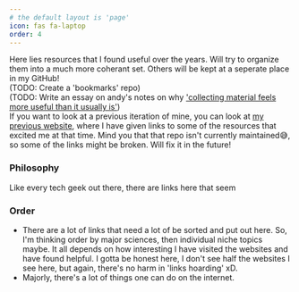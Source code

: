 ```yaml
---
# the default layout is 'page'
icon: fas fa-laptop
order: 4
---
```


Here lies resources that I found useful over the years. Will try to organize them into a much more coherant set. Others will be kept at a seperate place in my GitHub! <br>(TODO: Create a 'bookmarks' repo) <br>
(TODO: Write an essay on andy's notes on why ['collecting material feels more useful than it usually is'](https://notes.andymatuschak.org/zQm6XAB3XXrXLHzF7gahpJ2)) <br>
If you want to look at a previous iteration of mine, you can look at [my previous website](https://github.com/sanathNU/Website-For-Cool-Websites), where I have given links to some of the resources that excited me at that time. Mind you that that repo isn't currently maintained😅, so some of the links might be broken. Will fix it in the future!

### Philosophy
Like every tech geek out there, there are links here that seem

### Order
* There are a lot of links that need a lot of be sorted and put out here. So, I'm thinking order by major sciences, then individual niche topics maybe. It all depends on how interesting I have visited the websites and have found helpful. I gotta be honest here, I don't see half the websites I see here, but again, there's no harm in 'links hoarding' xD. 
* Majorly, there's a lot of things one can do on the internet. 